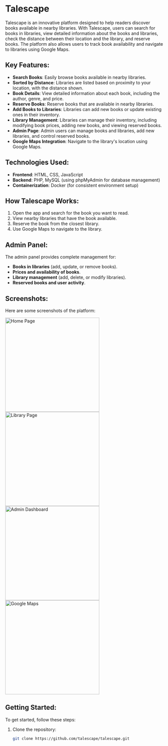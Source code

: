 # Talescape

Talescape is an innovative platform designed to help readers discover books available in nearby libraries. With Talescape, users can search for books in libraries, view detailed information about the books and libraries, check the distance between their location and the library, and reserve books. The platform also allows users to track book availability and navigate to libraries using Google Maps.

## Key Features:

- **Search Books**: Easily browse books available in nearby libraries.
- **Sorted by Distance**: Libraries are listed based on proximity to your location, with the distance shown.
- **Book Details**: View detailed information about each book, including the author, genre, and price.
- **Reserve Books**: Reserve books that are available in nearby libraries.
- **Add Books to Libraries**: Libraries can add new books or update existing ones in their inventory.
- **Library Management**: Libraries can manage their inventory, including modifying book prices, adding new books, and viewing reserved books.
- **Admin Page**: Admin users can manage books and libraries, add new libraries, and control reserved books.
- **Google Maps Integration**: Navigate to the library's location using Google Maps.

## Technologies Used:

- **Frontend**: HTML, CSS, JavaScript
- **Backend**: PHP, MySQL (using phpMyAdmin for database management)
- **Containerization**: Docker (for consistent environment setup)

## How Talescape Works:

1. Open the app and search for the book you want to read.
2. View nearby libraries that have the book available.
3. Reserve the book from the closest library.
4. Use Google Maps to navigate to the library.

## Admin Panel:

The admin panel provides complete management for:

- **Books in libraries** (add, update, or remove books).
- **Prices and availability of books**.
- **Library management** (add, delete, or modify libraries).
- **Reserved books and user activity**.

## Screenshots:

Here are some screenshots of the platform:

<div>
  <img src="Screenshots/home_page_screenshot.jpg" alt="Home Page" width="300">
  <img src="Screenshots/library_page_screenshot.jpg" alt="Library Page" width="300">
  <img src="Screenshots/admin_dashboard_screenshot.jpg" alt="Admin Dashboard" width="300">
  <img src="Screenshots/google_maps_screenshot.jpg" alt="Google Maps" width="300">
</div>

## Getting Started:

To get started, follow these steps:

1. Clone the repository:

   ```bash
   git clone https://github.com/talescape/talescape.git


